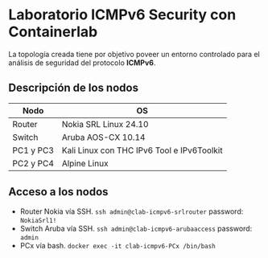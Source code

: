 # Laboratorio ICMPv6 Security con Containerlab

La topología creada tiene por objetivo poveer un entorno controlado para el análisis de seguridad del protocolo **ICMPv6**.
## Descripción de los nodos

| Nodo |OS  |
|--|--|
| Router |Nokia SRL Linux 24.10  
| Switch |Aruba AOS-CX 10.14
|PC1 y PC3|Kali Linux con THC IPv6 Tool e IPv6Toolkit 
|PC2 y PC4|Alpine Linux
## Acceso a los nodos
* Router Nokia vía SSH. `ssh admin@clab-icmpv6-srlrouter` password: `NokiaSrl1!`
* Switch Aruba vía SSH. `ssh admin@clab-icmpv6-arubaaccess` password: `admin`
* PCx vía bash. `docker exec -it clab-icmpv6-PCx /bin/bash`

